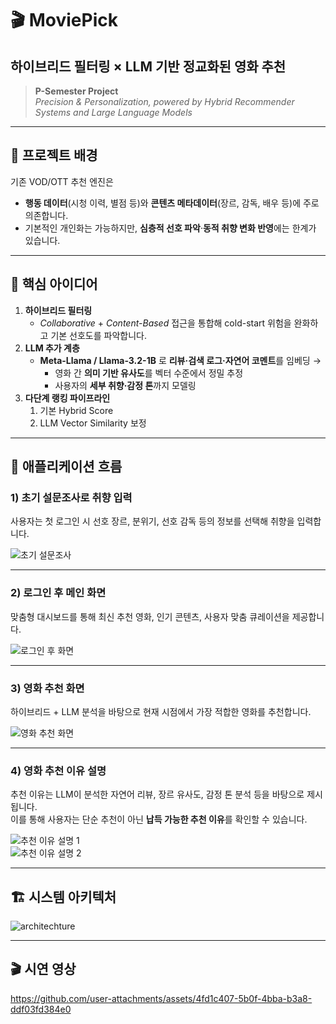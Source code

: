 # **🎬 MoviePick** 
## 하이브리드 필터링 × LLM 기반 정교화된 영화 추천
> **P-Semester Project**  
> _Precision & Personalization, powered by Hybrid Recommender Systems and Large Language Models_

---

## 📌 프로젝트 배경
기존 VOD/OTT 추천 엔진은  
- **행동 데이터**(시청 이력, 별점 등)와 **콘텐츠 메타데이터**(장르, 감독, 배우 등)에 주로 의존합니다.  
- 기본적인 개인화는 가능하지만, **심층적 선호 파악**·**동적 취향 변화 반영**에는 한계가 있습니다.  

---

## 🧠 핵심 아이디어
1. **하이브리드 필터링**  
   - _Collaborative_ + _Content-Based_ 접근을 통합해 cold-start 위험을 완화하고 기본 선호도를 파악합니다.  
2. **LLM 추가 계층**  
   - **Meta-Llama / Llama-3.2-1B** 로 **리뷰·검색 로그·자연어 코멘트**를 임베딩 →  
     - 영화 간 **의미 기반 유사도**를 벡터 수준에서 정밀 추정  
     - 사용자의 **세부 취향·감정 톤**까지 모델링  
3. **다단계 랭킹 파이프라인**  
   1) 기본 Hybrid Score  
   2) LLM Vector Similarity 보정  

---

## 📱 애플리케이션 흐름

### 1) 초기 설문조사로 취향 입력  
사용자는 첫 로그인 시 선호 장르, 분위기, 선호 감독 등의 정보를 선택해 취향을 입력합니다.

![초기 설문조사](https://github.com/user-attachments/assets/582c3193-4683-415c-b3a5-11c75d5e95fa)

---

### 2) 로그인 후 메인 화면  
맞춤형 대시보드를 통해 최신 추천 영화, 인기 콘텐츠, 사용자 맞춤 큐레이션을 제공합니다.

![로그인 후 화면](https://github.com/user-attachments/assets/847e6e24-66b6-4608-a160-e18deae4cd4d)

---

### 3) 영화 추천 화면  
하이브리드 + LLM 분석을 바탕으로 현재 시점에서 가장 적합한 영화를 추천합니다.

![영화 추천 화면](https://github.com/user-attachments/assets/1ec48b7a-1c4c-406b-910a-929d725850d0)

---

### 4) 영화 추천 이유 설명  
추천 이유는 LLM이 분석한 자연어 리뷰, 장르 유사도, 감정 톤 분석 등을 바탕으로 제시됩니다.  
이를 통해 사용자는 단순 추천이 아닌 **납득 가능한 추천 이유**를 확인할 수 있습니다.

![추천 이유 설명 1](https://github.com/user-attachments/assets/b6da5c2e-20a3-4d33-9858-26e889aa6f19)  
![추천 이유 설명 2](https://github.com/user-attachments/assets/70fb02d6-189f-4411-a601-5e09fed47c23)


---


## 🏗️ 시스템 아키텍처

![architechture](https://github.com/user-attachments/assets/709a242f-d582-4174-8358-1e63ca67058d)

---

## 🎬 시연 영상

https://github.com/user-attachments/assets/4fd1c407-5b0f-4bba-b3a8-ddf03fd384e0

